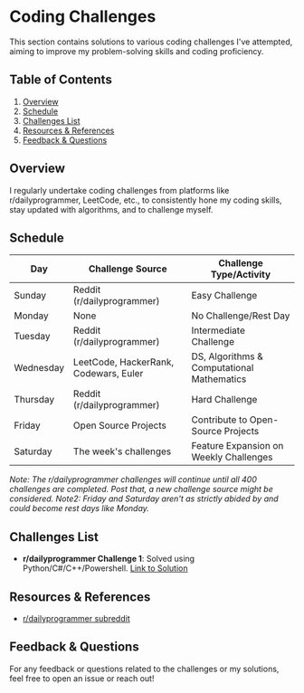 # Coding Challenges

This section contains solutions to various coding challenges I've attempted, aiming to improve my problem-solving skills and coding proficiency.

## Table of Contents

1. [Overview](#overview)
2. [Schedule](#schedule)
3. [Challenges List](#challenges-list)
4. [Resources & References](#resources-references)
5. [Feedback & Questions](#feedback-questions)

## Overview

I regularly undertake coding challenges from platforms like r/dailyprogrammer, LeetCode, etc., to consistently hone my coding skills, stay updated with algorithms, and to challenge myself.

## Schedule

| Day       | Challenge Source                           | Challenge Type/Activity                   |
|-----------|--------------------------------------------|-------------------------------------------|
| Sunday    | Reddit (r/dailyprogrammer)                 | Easy Challenge                            |
| Monday    | None                                       | No Challenge/Rest Day                     |
| Tuesday   | Reddit (r/dailyprogrammer)                 | Intermediate Challenge                    |
| Wednesday | LeetCode, HackerRank, Codewars, Euler      | DS, Algorithms & Computational Mathematics|
| Thursday  | Reddit (r/dailyprogrammer)                 | Hard Challenge                            |
| Friday    | Open Source Projects                       | Contribute to Open-Source Projects        |
| Saturday  | The week's challenges                      | Feature Expansion on Weekly Challenges    |

_Note: The r/dailyprogrammer challenges will continue until all 400 challenges are completed. Post that, a new challenge source might be considered._
_Note2: Friday and Saturday aren't as strictly abided by and could become rest days like Monday._



## Challenges List

- **r/dailyprogrammer Challenge 1**: Solved using Python/C#/C++/Powershell. [Link to Solution](#)


## Resources & References

- [r/dailyprogrammer subreddit](https://www.reddit.com/r/dailyprogrammer/)

## Feedback & Questions

For any feedback or questions related to the challenges or my solutions, feel free to open an issue or reach out!
